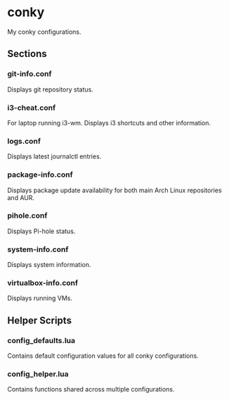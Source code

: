 # conky

My conky configurations.

## Sections

### git-info.conf

Displays git repository status.

### i3-cheat.conf

For laptop running i3-wm. Displays i3 shortcuts and other information.

### logs.conf

Displays latest journalctl entries.

### package-info.conf

Displays package update availability for both main Arch Linux repositories and AUR.

### pihole.conf

Displays Pi-hole status.

### system-info.conf

Displays system information.

### virtualbox-info.conf

Displays running VMs.

## Helper Scripts

### config_defaults.lua

Contains default configuration values for all conky configurations.

### config_helper.lua

Contains functions shared across multiple configurations.


